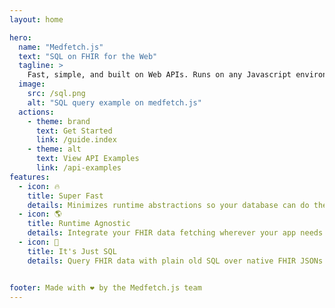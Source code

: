 ```yaml
---
layout: home

hero:
  name: "Medfetch.js"
  text: "SQL on FHIR for the Web"
  tagline: >
    Fast, simple, and built on Web APIs. Runs on any Javascript environment.
  image:
    src: /sql.png
    alt: "SQL query example on medfetch.js"
  actions:
    - theme: brand
      text: Get Started
      link: /guide.index
    - theme: alt
      text: View API Examples
      link: /api-examples
features:
  - icon: 🔥
    title: Super Fast
    details: Minimizes runtime abstractions so your database can do the heavy computational lifting. Bundles in under 18 kB gzipped.
  - icon: 🌎
    title: Runtime Agnostic
    details: Integrate your FHIR data fetching wherever your app needs it.
  - icon: 💯
    title: It's Just SQL
    details: Query FHIR data with plain old SQL over native FHIR JSONs. Now we've got "INNER JOIN"s on FHIR.


footer: Made with ❤️ by the Medfetch.js team
---
```

